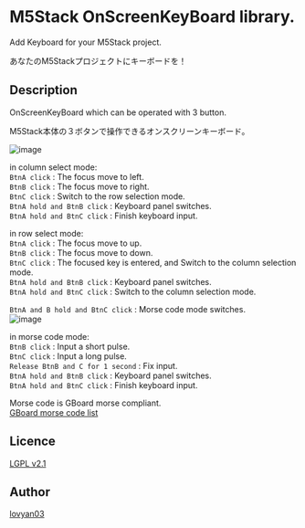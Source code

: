 M5Stack OnScreenKeyBoard library.
===

Add Keyboard for your M5Stack project.

あなたのM5Stackプロジェクトにキーボードを！

## Description

OnScreenKeyBoard which can be operated with 3 button.  

M5Stack本体の３ボタンで操作できるオンスクリーンキーボード。  


![image](https://user-images.githubusercontent.com/42724151/50738003-86b17980-1212-11e9-9cbf-319bbd885cd9.png)
  
in column select mode:  
 `BtnA click` : The focus move to left.  
 `BtnB click` : The focus move to right.  
 `BtnC click` : Switch to the row selection mode.  
 `BtnA hold and BtnB click` : Keyboard panel switches.  
 `BtnA hold and BtnC click` : Finish keyboard input.  
  
  
in row select mode:  
 `BtnA click` : The focus move to up.  
 `BtnB click` : The focus move to down.  
 `BtnC click` : The focused key is entered, and Switch to the column selection mode.  
 `BtnA hold and BtnB click` : Keyboard panel switches.  
 `BtnA hold and BtnC click` : Switch to the column selection mode.  
  
  
 `BtnA and B hold and BtnC click` : Morse code mode switches.  
![image](https://user-images.githubusercontent.com/42724151/50976020-47e13380-1532-11e9-96dd-d98f09d665f4.png)

in morse code mode:  
 `BtnB click` : Input a short pulse.   
 `BtnC click` : Input a long pulse.  
 `Release BtnB and C for 1 second` : Fix input.  
 `BtnA hold and BtnB click` : Keyboard panel switches.  
 `BtnA hold and BtnC click` : Finish keyboard input.  


 Morse code is GBoard morse compliant.  
[GBoard morse code list](https://gist.github.com/natevw/0fce6b56c606632f8ee780b5d493f94e)

## Licence

[LGPL v2.1](https://github.com/lovyan03/M5OnScreenKeyBoard/blob/master/LICENSE)  

## Author

[lovyan03](https://twitter.com/lovyan03)  
